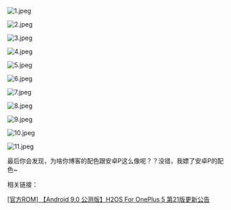 ![1.jpeg](http://img.juihsin.wang/images/a19816ac56de36f7be455e97b86c333ccd982727.jpeg)

![2.jpeg](http://img.juihsin.wang/images/d71e78d1fe31fd90d0038b9b83abf1744b6846b0.jpeg)

![3.jpeg](http://img.juihsin.wang/images/af91aaf2ea20d48596c1966e32be23fd3d751179.jpeg)

![4.jpeg](http://img.juihsin.wang/images/54833428ccc1895387b269b8f35b579e00c9f21e.jpeg)

![5.jpeg](http://img.juihsin.wang/images/069d7357077acad00363195999a07b00d7a97b90.jpeg)

![6.jpeg](http://img.juihsin.wang/images/031d3d07e76049c0f4b471ed03491d2f61e4b930.jpeg)

![7.jpeg](http://img.juihsin.wang/images/10eee7dbf12e604160bb4fae5f9f2fc5925a0858.jpeg)

![8.jpeg](http://img.juihsin.wang/images/e10f4bfaddbf4b8d26a63baf802851be71d0a66a.jpeg)

![9.jpeg](http://img.juihsin.wang/images/955ec3851cecf19b122815c7ffdd87dc89829b7d.jpeg)

![10.jpeg](http://img.juihsin.wang/images/7ad3ecffd46411c2ec5ed1f61d6515403fff24d9.jpeg)

![11.jpeg](http://img.juihsin.wang/images/ac8e5cc5f9a6a408b03e1124337814d565bace89.jpeg)

最后你会发现，为啥你博客的配色跟安卓P这么像呢？？没错，我嫖了安卓P的配色~

相关链接：

[[官方ROM] 【Android 9.0 公测版】H2OS For OnePlus 5 第21版更新公告](http://www.oneplusbbs.com/thread-4488992-1.html)
<!-- ##{"timestamp":1543759978}## -->